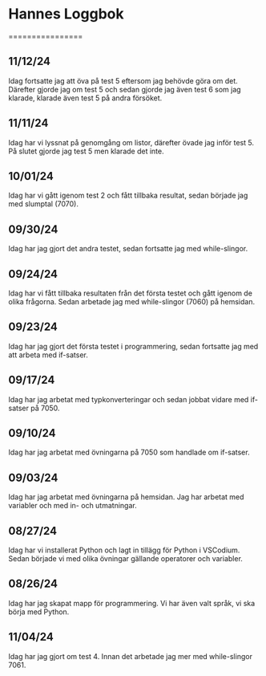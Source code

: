 # Hannes Loggbok
================
## 11/12/24
Idag fortsatte jag att öva på test 5 eftersom jag behövde göra om det. Därefter gjorde jag om test 5 och sedan gjorde jag även test 6 som jag klarade, klarade även test 5 på andra försöket.
## 11/11/24
Idag har vi lyssnat på genomgång om listor, därefter övade jag inför test 5. På slutet gjorde jag test 5 men klarade det inte.
## 10/01/24
Idag har vi gått igenom test 2 och fått tillbaka resultat, sedan började jag med slumptal (7070).
## 09/30/24
Idag har jag gjort det andra testet, sedan fortsatte jag med while-slingor.
## 09/24/24
Idag har vi fått tillbaka resultaten från det första testet och gått igenom de olika frågorna. Sedan arbetade jag
med while-slingor (7060) på hemsidan.
## 09/23/24
Idag har jag gjort det första testet i programmering, sedan fortsatte jag med att arbeta med if-satser.
## 09/17/24
Idag har jag arbetat med typkonverteringar och sedan jobbat vidare med if-satser på 7050.
## 09/10/24
Idag har jag arbetat med övningarna på 7050 som handlade om if-satser.
## 09/03/24
Idag har jag arbetat med övningarna på hemsidan. Jag har arbetat med variabler och med in- och utmatningar.
## 08/27/24
Idag har vi installerat Python och lagt in tillägg för Python i VSCodium. Sedan började vi med olika övningar gällande operatorer och variabler.
## 08/26/24
Idag har jag skapat mapp för programmering. Vi har även valt språk, vi ska börja med Python.
## 11/04/24
Idag har jag gjort om test 4. Innan det arbetade jag mer med while-slingor 7061.